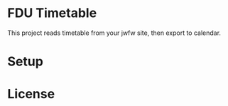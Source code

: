 # FDU Timetable

This project reads timetable from your jwfw site, then export to calendar.

# Setup

# License
